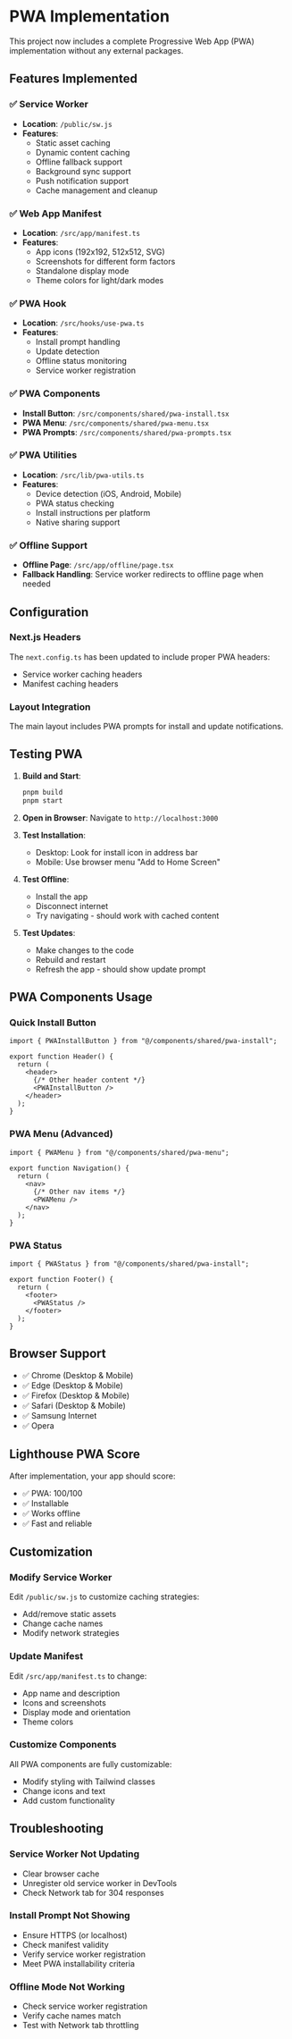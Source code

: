 # PWA Implementation

This project now includes a complete Progressive Web App (PWA) implementation without any external packages.

## Features Implemented

### ✅ Service Worker

- **Location**: `/public/sw.js`
- **Features**:
  - Static asset caching
  - Dynamic content caching
  - Offline fallback support
  - Background sync support
  - Push notification support
  - Cache management and cleanup

### ✅ Web App Manifest

- **Location**: `/src/app/manifest.ts`
- **Features**:
  - App icons (192x192, 512x512, SVG)
  - Screenshots for different form factors
  - Standalone display mode
  - Theme colors for light/dark modes

### ✅ PWA Hook

- **Location**: `/src/hooks/use-pwa.ts`
- **Features**:
  - Install prompt handling
  - Update detection
  - Offline status monitoring
  - Service worker registration

### ✅ PWA Components

- **Install Button**: `/src/components/shared/pwa-install.tsx`
- **PWA Menu**: `/src/components/shared/pwa-menu.tsx`
- **PWA Prompts**: `/src/components/shared/pwa-prompts.tsx`

### ✅ PWA Utilities

- **Location**: `/src/lib/pwa-utils.ts`
- **Features**:
  - Device detection (iOS, Android, Mobile)
  - PWA status checking
  - Install instructions per platform
  - Native sharing support

### ✅ Offline Support

- **Offline Page**: `/src/app/offline/page.tsx`
- **Fallback Handling**: Service worker redirects to offline page when needed

## Configuration

### Next.js Headers

The `next.config.ts` has been updated to include proper PWA headers:

- Service worker caching headers
- Manifest caching headers

### Layout Integration

The main layout includes PWA prompts for install and update notifications.

## Testing PWA

1. **Build and Start**:

   ```bash
   pnpm build
   pnpm start
   ```

2. **Open in Browser**: Navigate to `http://localhost:3000`

3. **Test Installation**:

   - Desktop: Look for install icon in address bar
   - Mobile: Use browser menu "Add to Home Screen"

4. **Test Offline**:

   - Install the app
   - Disconnect internet
   - Try navigating - should work with cached content

5. **Test Updates**:
   - Make changes to the code
   - Rebuild and restart
   - Refresh the app - should show update prompt

## PWA Components Usage

### Quick Install Button

```tsx
import { PWAInstallButton } from "@/components/shared/pwa-install";

export function Header() {
  return (
    <header>
      {/* Other header content */}
      <PWAInstallButton />
    </header>
  );
}
```

### PWA Menu (Advanced)

```tsx
import { PWAMenu } from "@/components/shared/pwa-menu";

export function Navigation() {
  return (
    <nav>
      {/* Other nav items */}
      <PWAMenu />
    </nav>
  );
}
```

### PWA Status

```tsx
import { PWAStatus } from "@/components/shared/pwa-install";

export function Footer() {
  return (
    <footer>
      <PWAStatus />
    </footer>
  );
}
```

## Browser Support

- ✅ Chrome (Desktop & Mobile)
- ✅ Edge (Desktop & Mobile)
- ✅ Firefox (Desktop & Mobile)
- ✅ Safari (Desktop & Mobile)
- ✅ Samsung Internet
- ✅ Opera

## Lighthouse PWA Score

After implementation, your app should score:

- ✅ PWA: 100/100
- ✅ Installable
- ✅ Works offline
- ✅ Fast and reliable

## Customization

### Modify Service Worker

Edit `/public/sw.js` to customize caching strategies:

- Add/remove static assets
- Change cache names
- Modify network strategies

### Update Manifest

Edit `/src/app/manifest.ts` to change:

- App name and description
- Icons and screenshots
- Display mode and orientation
- Theme colors

### Customize Components

All PWA components are fully customizable:

- Modify styling with Tailwind classes
- Change icons and text
- Add custom functionality

## Troubleshooting

### Service Worker Not Updating

- Clear browser cache
- Unregister old service worker in DevTools
- Check Network tab for 304 responses

### Install Prompt Not Showing

- Ensure HTTPS (or localhost)
- Check manifest validity
- Verify service worker registration
- Meet PWA installability criteria

### Offline Mode Not Working

- Check service worker registration
- Verify cache names match
- Test with Network tab throttling
